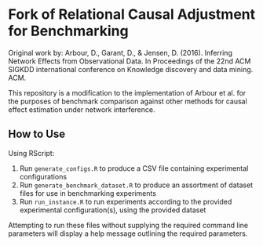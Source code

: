 # Fork of Relational Causal Adjustment for Benchmarking

Original work by:
Arbour, D., Garant, D., & Jensen, D. (2016). Inferring Network Effects from Observational Data. In Proceedings of the 22nd ACM SIGKDD international conference on Knowledge discovery and data mining. ACM.

This repository is a modification to the implementation of Arbour et al. for the purposes of benchmark comparison against other methods for causal effect estimation under network interference.

## How to Use
Using RScript:

1. Run `generate_configs.R` to produce a CSV file containing experimental configurations
1. Run `generate_benchmark_dataset.R` to produce an assortment of dataset files for use in benchmarking experiments
1. Run `run_instance.R` to run experiments according to the provided experimental configuration(s), using the provided dataset

Attempting to run these files without supplying the required command line parameters will display a help message outlining the required parameters.